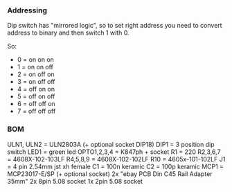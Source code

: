 ### Addressing
Dip switch has "mirrored logic", so to set right address you need to convert address to binary
and then switch 1 with 0.

So:
- 0 = on on on
- 1 = on on off
- 2 = on off on
- 3 = on off off
- 4 = off on on
- 5 = off on off
- 6 = off off on
- 7 = off off off

### BOM
ULN1, ULN2 = ULN2803A (+ optional socket DIP18)
DIP1 = 3 position dip switch
LED1 = green led
OPTO1,2,3,4 = K847ph + socket
R1 = 220
R2,3,6,7 = 4608X-102-103LF
R4,5,8,9 = 4608X-102-102LF
R10 = 4605x-101-102LF
J1 = 4 pin 2.54mm jst xh female
C1 = 100n keramic
C2 = 100p keramic
MCP1 =  MCP23017-E/SP (+ optional socket)
2x "ebay PCB Din C45 Rail Adapter 35mm"
2x 8pin 5.08 socket
1x 2pin 5.08 socket
